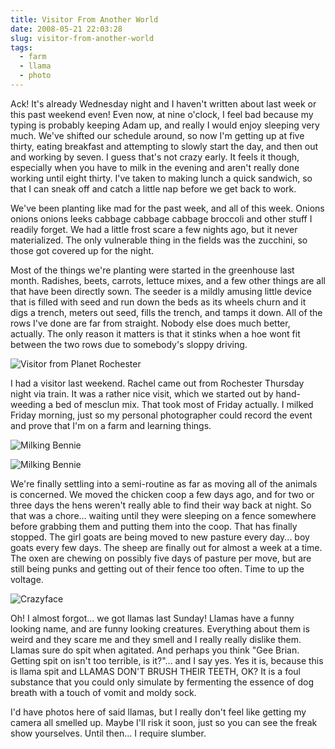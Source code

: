 ```yaml
---
title: Visitor From Another World
date: 2008-05-21 22:03:28
slug: visitor-from-another-world
tags:
  - farm
  - llama
  - photo
---
```


Ack! It's already Wednesday night and I haven't written about last
week or this past weekend even! Even now, at nine o'clock, I feel
bad because my typing is probably keeping Adam up, and really I
would enjoy sleeping very much. We've shifted our schedule around,
so now I'm getting up at five thirty, eating breakfast and
attempting to slowly start the day, and then out and working by
seven. I guess that's not crazy early. It feels it though,
especially when you have to milk in the evening and aren't really
done working until eight thirty. I've taken to making lunch a quick
sandwich, so that I can sneak off and catch a little nap before we
get back to work.

We've been planting like mad for the past week, and all of this
week. Onions onions onions leeks cabbage cabbage cabbage broccoli
and other stuff I readily forget. We had a little frost scare a few
nights ago, but it never materialized. The only vulnerable thing in
the fields was the zucchini, so those got covered up for the
night.

Most of the things we're planting were started in the greenhouse
last month. Radishes, beets, carrots, lettuce mixes, and a few
other things are all that have been directly sown. The seeder is a
mildly amusing little device that is filled with seed and run down
the beds as its wheels churn and it digs a trench, meters out seed,
fills the trench, and tamps it down. All of the rows I've done are
far from straight. Nobody else does much better, actually. The only
reason it matters is that it stinks when a hoe wont fit between the
two rows due to somebody's sloppy driving.

![Visitor from Planet Rochester](2512786212.jpg)

I had a visitor last weekend. Rachel came out from Rochester
Thursday night via train. It was a rather nice visit, which we
started out by hand-weeding a bed of mesclun mix. That took most of
Friday actually. I milked Friday morning, just so my personal
photographer could record the event and prove that I'm on a farm
and learning things.

![Milking Bennie](2511952085.jpg)

![Milking Bennie](2511954619.jpg)

We're finally settling into a semi-routine as far as moving all of
the animals is concerned. We moved the chicken coop a few days ago,
and for two or three days the hens weren't really able to find
their way back at night. So that was a chore... waiting until they
were sleeping on a fence somewhere before grabbing them and putting
them into the coop. That has finally stopped. The girl goats are
being moved to new pasture every day... boy goats every few days.
The sheep are finally out for almost a week at a time. The oxen are
chewing on possibly five days of pasture per move, but are still
being punks and getting out of their fence too often. Time to up
the voltage.

![Crazyface](2511955541.jpg)

Oh! I almost forgot... we got llamas last Sunday! Llamas have a
funny looking name, and are funny looking creatures. Everything
about them is weird and they scare me and they smell and I really
really dislike them. Llamas sure do spit when agitated. And perhaps
you think "Gee Brian. Getting spit on isn't too terrible, is
it?"... and I say yes. Yes it is, because this is llama spit and
LLAMAS DON'T BRUSH THEIR TEETH, OK? It is a foul substance that you
could only simulate by fermenting the essence of dog breath with a
touch of vomit and moldy sock.

I'd have photos here of said llamas, but I really don't feel like
getting my camera all smelled up. Maybe I'll risk it soon, just so
you can see the freak show yourselves. Until then... I require
slumber.
